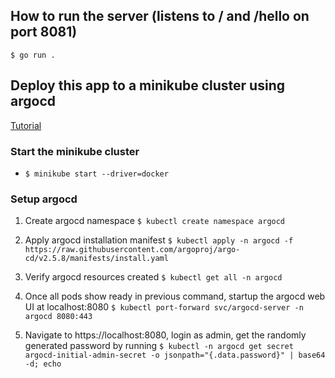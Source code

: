 ## How to run the server (listens to / and /hello on port 8081)
```$ go run .```

## Deploy this app to a minikube cluster using argocd
[Tutorial](https://medium.com/@mehmetodabashi/installing-argocd-on-minikube-and-deploying-a-test-application-caa68ec55fbf "Installing ArgoCD on Minikube and deploying a test application, Mehmet Odabasi, PhD")

### Start the minikube cluster
- ```$ minikube start --driver=docker```

### Setup argocd
1. Create argocd namespace
   ```$ kubectl create namespace argocd```

1. Apply argocd installation manifest
   ```$ kubectl apply -n argocd -f https://raw.githubusercontent.com/argoproj/argo-cd/v2.5.8/manifests/install.yaml```

1. Verify argocd resources created
   ```$ kubectl get all -n argocd```

1. Once all pods show ready in previous command, startup the argocd web UI at localhost:8080
   ```$ kubectl port-forward svc/argocd-server -n argocd 8080:443```

1. Navigate to https://localhost:8080, login as admin, get the randomly generated password by running
   ```$ kubectl -n argocd get secret argocd-initial-admin-secret -o jsonpath="{.data.password}" | base64 -d; echo```
